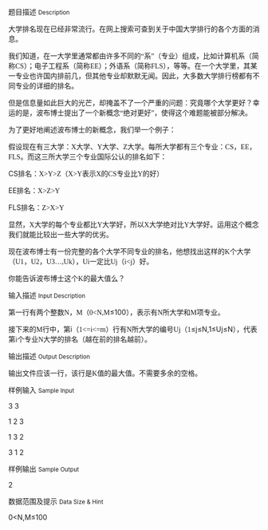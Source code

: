 <div class="panel panel-default">
<div class="area-title">
<span>
题目描述
<small>Description</small>
</span></div>
<div class="panel-body">

<p>大学排名现在已经非常流行。在网上搜索可查到关于中国大学排行的各个方面的消息。</p>
<p>我们知道，在一大学里通常都由许多不同的<span style="font-family: Times New Roman;">“</span><span style="">系</span><span style="font-family: Times New Roman;">”</span><span style="">（专业）组成，比如计算机系（简称</span><span style="font-family: Times New Roman;">CS</span><span style="">）；电子工程系（简称</span><span style="font-family: Times New Roman;">EE</span><span style="">）；外语系（简称</span><span style="font-family: Times New Roman;">FLS</span><span style="">），等等。在一个大学里，其某一专业也许国内排前几，但其他专业却默默无闻。因此，大多数大学排行榜都有不同专业的详细的排名。</span></p>
<p>但是信息量如此巨大的光芒，却掩盖不了一个严重的问题：究竟哪个大学更好？幸运的是，波布博士提出了一个新概念<span style="font-family: Times New Roman;">“</span><span style="">绝对更好</span><span style="font-family: Times New Roman;">”</span><span style="">，</span>使得这个难题能被部分解决。</p>
<p>为了更好地阐述波布博士的新概念，我们举一个例子：</p>
<p>假设现在有三大学：<span style="font-family: Times New Roman;">X</span><span style="">大学、</span><span style="font-family: Times New Roman;">Y</span><span style="">大学、</span><span style="font-family: Times New Roman;">Z</span><span style="">大学。每所大学都有三个专业：</span><span style="font-family: Times New Roman;">CS</span><span style="">，</span><span style="font-family: Times New Roman;">EE</span><span style="">，</span><span style="font-family: Times New Roman;">FLS</span><span style="">。而这三所大学三个专业国际公认的排名如下：</span></p>
<p>CS<span style="">排名：</span><span style="font-family: Times New Roman;">X&gt;Y&gt;Z</span><span style="">（</span><span style="font-family: Times New Roman;">X&gt;Y</span><span style="">表示</span><span style="font-family: Times New Roman;">X</span><span style="">的</span><span style="font-family: Times New Roman;">CS</span><span style="">专业比</span><span style="font-family: Times New Roman;">Y</span><span style="">的好）</span></p>
<p>EE<span style="">排名：</span><span style="font-family: Times New Roman;">X&gt;Z&gt;Y</span></p>
<p>FLS<span style="">排名：</span><span style="font-family: Times New Roman;">Z&gt;X&gt;Y</span></p>
<p>显然，<span style="font-family: Times New Roman;">X</span><span style="">大学的每个专业都比</span><span style="font-family: Times New Roman;">Y</span><span style="">大学好，所以</span><span style="font-family: Times New Roman;">X</span><span style="">大学绝对比</span><span style="font-family: Times New Roman;">Y</span><span style="">大学好。运用这个概念我们就能比较出一些大学的优劣。</span></p>
<p>现在波布博士有一份完整的各个大学不同专业的排名，他想找出这样的<span style="font-family: Times New Roman;">K</span><span style="">个大学（</span><span style="font-family: Times New Roman;">U1</span><span style="">，</span><span style="font-family: Times New Roman;">U2</span><span style="">，</span><span style="font-family: Times New Roman;">U3…,Uk</span><span style="">），</span><span style="font-family: Times New Roman;">Ui</span><span style="">一定比</span><span style="font-family: Times New Roman;">Uj</span><span style="">（</span><span style="font-family: Times New Roman;">i&lt;j</span><span style="">）好。</span></p>
<p>你能告诉波布博士这个<span style="font-family: Times New Roman;">K</span><span style="">的最大值么？</span></p>

</div>
</div>

<div class="panel panel-default">
<div class="area-title">
<span>
输入描述
<small>Input Description</small>
</span></div>
<div class="panel-body">
<p>第一行有两个整数<span style="font-family: Times New Roman;">N</span><span style="">，</span><span style="font-family: Times New Roman;">M</span><span style="">（</span><span style="font-family: Times New Roman;">0&lt;N,M</span>≤100<span style="">），表示有</span><span style="font-family: Times New Roman;">N</span><span style="">所大学和</span><span style="font-family: Times New Roman;">M</span><span style="">项专业。</span></p>
<p>接下来的<span style="font-family: Times New Roman;">M</span><span style="">行中，</span>第i<span style="">（</span><span style="font-family: Times New Roman;">1&lt;=i&lt;=m</span><span style="">）行有</span><span style="font-family: Times New Roman;">N</span><span style="">所大学的编号</span><span style="font-family: Times New Roman;">Uj</span><span style="">（</span><span style="font-family: Times New Roman;">1</span>≤j≤N,1≤Uj≤N<span style="">），代表第</span><span style="font-family: Times New Roman;">i</span><span style="">个专业</span><span style="font-family: Times New Roman;">N</span><span style="">大学的排名（越在前的排名越前）。</span></p>

</div>
</div>
<div  class="panel panel-default">
<div class="area-title">
<span>
输出描述
<small>Output Description</small>
</span></div>
<div class="panel-body">

<p class="p0">输出文件应该一行，该行是<span style="font-family: Times New Roman;">K</span><span style="font-family: 宋体;">值的最大值。不需要多余的空格。</span></p>

</div>
</div>


<div class="panel panel-default">
<div class="area-title">
<span>
样例输入
<small>Sample Input</small>
</span></div>
<div class="panel-body">
<p>3 3</p>
<p>1 2 3</p>
<p>1 3 2</p>
<p>3 1 2</p>

</div>
</div>

<div class="panel panel-default">
<div class="area-title">
<span>
样例输出
<small>Sample Output</small>
</span></div>
<div class="panel-body">
<p>2</p>

</div>
</div>

<div class="panel panel-default">
<div class="area-title">
<span>
数据范围及提示
<small>Data Size & Hint</small>
</span></div>
<div class="panel-body">
<p>0&lt;N,M≤100</p>
</div>
</div>